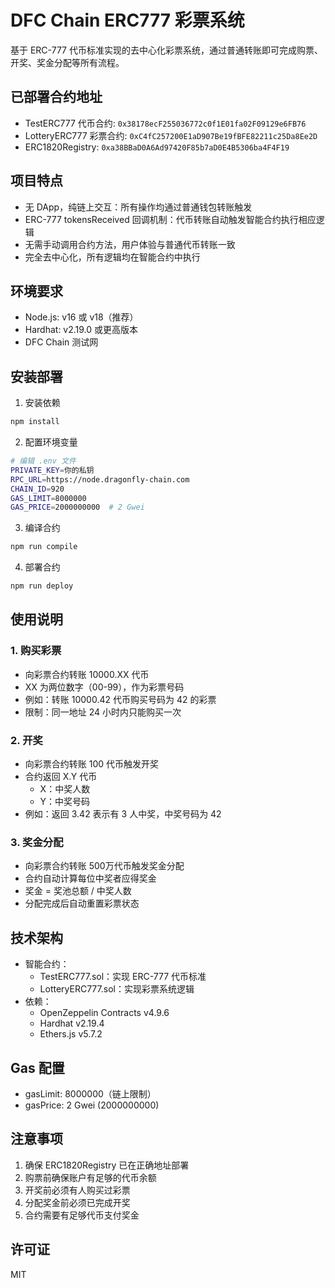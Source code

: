 # DFC Chain ERC777 彩票系统

基于 ERC-777 代币标准实现的去中心化彩票系统，通过普通转账即可完成购票、开奖、奖金分配等所有流程。

## 已部署合约地址

- TestERC777 代币合约: `0x38178ecF255036772c0f1E01fa02F09129e6FB76`
- LotteryERC777 彩票合约: `0xC4fC257200E1aD907Be19fBFE82211c25Da8Ee2D`
- ERC1820Registry: `0xa38BBaD0A6Ad97420F85b7aD0E4B5306ba4F4F19`

## 项目特点

* 无 DApp，纯链上交互：所有操作均通过普通钱包转账触发
* ERC-777 tokensReceived 回调机制：代币转账自动触发智能合约执行相应逻辑
* 无需手动调用合约方法，用户体验与普通代币转账一致
* 完全去中心化，所有逻辑均在智能合约中执行

## 环境要求

- Node.js: v16 或 v18（推荐）
- Hardhat: v2.19.0 或更高版本
- DFC Chain 测试网

## 安装部署

1. 安装依赖
```bash
npm install
```

2. 配置环境变量
```bash
# 编辑 .env 文件
PRIVATE_KEY=你的私钥
RPC_URL=https://node.dragonfly-chain.com
CHAIN_ID=920
GAS_LIMIT=8000000
GAS_PRICE=2000000000  # 2 Gwei
```

3. 编译合约
```bash
npm run compile
```

4. 部署合约
```bash
npm run deploy
```

## 使用说明

### 1. 购买彩票
- 向彩票合约转账 10000.XX 代币
- XX 为两位数字（00-99），作为彩票号码
- 例如：转账 10000.42 代币购买号码为 42 的彩票
- 限制：同一地址 24 小时内只能购买一次

### 2. 开奖
- 向彩票合约转账 100 代币触发开奖
- 合约返回 X.Y 代币
  - X：中奖人数
  - Y：中奖号码
- 例如：返回 3.42 表示有 3 人中奖，中奖号码为 42

### 3. 奖金分配
- 向彩票合约转账 500万代币触发奖金分配
- 合约自动计算每位中奖者应得奖金
- 奖金 = 奖池总额 / 中奖人数
- 分配完成后自动重置彩票状态

## 技术架构

- 智能合约：
  - TestERC777.sol：实现 ERC-777 代币标准
  - LotteryERC777.sol：实现彩票系统逻辑
- 依赖：
  - OpenZeppelin Contracts v4.9.6
  - Hardhat v2.19.4
  - Ethers.js v5.7.2

## Gas 配置

- gasLimit: 8000000（链上限制）
- gasPrice: 2 Gwei (2000000000)

## 注意事项

1. 确保 ERC1820Registry 已在正确地址部署
2. 购票前确保账户有足够的代币余额
3. 开奖前必须有人购买过彩票
4. 分配奖金前必须已完成开奖
5. 合约需要有足够代币支付奖金

## 许可证

MIT
